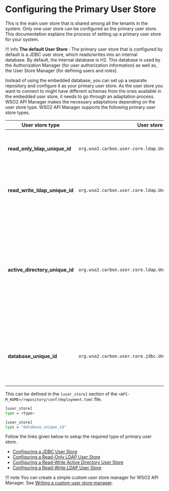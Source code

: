 # Configuring the Primary User Store

This is the main user store that is shared among all the tenants in the system. Only one user store can be configured as the primary user store. This documentation explains the process of setting up a primary user store for your system.

!!! info
    **The default User Store** : The primary user store that is configured by default is a JDBC user store, which reads/writes into an internal database. By default, the internal database is H2. This database is used by the Authorization Manager (for user authorization information) as well as, the User Store Manager (for defining users and roles).


Instead of using the embedded database, you can set up a separate repository and configure it as your primary user store. As the user store you want to connect to might have different schemas from the ones available in the embedded user store, it needs to go through an adaptation process. WSO2 API Manager makes the necessary adaptations depending on the user store type. WSO2 API Manager supports the following primary user store types.

<table>
<colgroup>
<col width="20%" />
<col width="40%" />
<col width="40%" />
</colgroup>
<thead>
<tr class="header">
<th><b>User store type</b></th>
<th><b>User store manager class</b></th>
<th><b>Description</b></th>
</tr>
</thead>
<tbody>
<tr class="odd">
<td><strong>read_only_ldap_unique_id</strong></td>
<td><code>org.wso2.carbon.user.core.ldap.UniqueIDReadOnlyLDAPUserStoreManager</code></td>
<td>Use <code>read_only_ldap</code> to do read-only operations for external LDAP user stores.</td>
</tr>
<tr class="even">
<td><strong>read_write_ldap_unique_id</strong></td>
<td><code>org.wso2.carbon.user.core.ldap.UniqueIDReadWriteLDAPUserStoreManager</code></td>
<td>Use <code>read_write_ldap</code> for external LDAP user stores to do both read and write operations.</td>
</tr>
<tr class="odd">
<td><strong>active_directory_unique_id</strong></td>
<td><code>org.wso2.carbon.user.core.ldap.UniqueIDActiveDirectoryUserStoreManager </code></td>
<td>Use <code>active_directory</code> to configure an Active Directory Domain Service (AD DS) or Active Directory Lightweight Directory Service (AD LDS). This can be used <strong>only</strong> for read/write operations. If you need to use AD as read-only, you must use <code>read_only_ldap</code>.</td>
</tr> 
<tr class="even">
<td><strong>database_unique_id</strong></td>
<td><code>org.wso2.carbon.user.core.jdbc.UniqueIDJDBCUserStoreManager</code></td>
<td>Use <code>database</code> for both internal and external JDBC user stores. This is the user store configuration which is configured by default.</td>
</tr>
</tbody>
</table>

This can be defined in the `[user_store]` section of the `<API-M_HOME>/repository/conf/deployment.toml` file.

``` bash tab="Response Format"
[user_store]
type = <type>
```

``` bash tab="Example Response"
[user_store]
type = "database_unique_id"
```

Follow the links given below to setup the required type of primary user store.

-   [Configuring a JDBC User Store]({{base_path}}/administer/managing-users-and-roles/managing-user-stores/configure-primary-user-store/configuring-a-jdbc-user-store/)
-   [Configuring a Read-Only LDAP User Store]({{base_path}}/administer/managing-users-and-roles/managing-user-stores/configure-primary-user-store/configuring-a-read-only-ldap-user-store/)
-   [Configuring a Read-Write Active Directory User Store]({{base_path}}/administer/managing-users-and-roles/managing-user-stores/configure-primary-user-store/configuring-a-read-write-active-directory-user-store/)
-   [Configuring a Read-Write LDAP User Store]({{base_path}}/administer/managing-users-and-roles/managing-user-stores/configure-primary-user-store/configuring-a-read-write-ldap-user-store/)

!!! note
    You can create a simple custom user store manager for WSO2 API Manager.
    See [Writing a custom user store manager]({{base_path}}/administer/managing-users-and-roles/managing-user-stores/writing-a-custom-user-store-manager).
    
